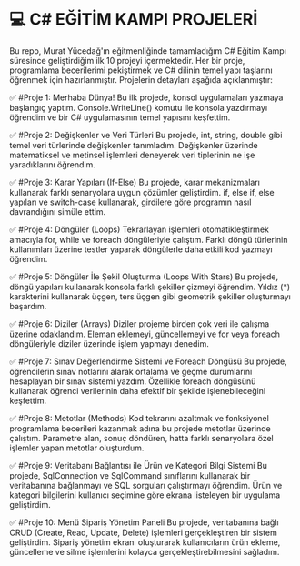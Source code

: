# 💻 C# EĞİTİM KAMPI PROJELERİ

Bu repo, Murat Yücedağ'ın eğitmenliğinde tamamladığım C# Eğitim Kampı süresince geliştirdiğim ilk 10 projeyi içermektedir. Her bir proje, programlama becerilerimi pekiştirmek ve C# dilinin temel yapı taşlarını öğrenmek için hazırlanmıştır. Projelerin detayları aşağıda açıklanmıştır:

✅ #Proje 1: Merhaba Dünya!
Bu ilk projede, konsol uygulamaları yazmaya başlangıç yaptım. Console.WriteLine() komutu ile konsola yazdırmayı öğrendim ve bir C# uygulamasının temel yapısını keşfettim. 

✅ #Proje 2: Değişkenler ve Veri Türleri
Bu projede, int, string, double gibi temel veri türlerinde değişkenler tanımladım. Değişkenler üzerinde matematiksel ve metinsel işlemleri deneyerek veri tiplerinin ne işe yaradıklarını öğrendim. 

✅ #Proje 3: Karar Yapıları (If-Else)
Bu projede, karar mekanizmaları kullanarak farklı senaryolara uygun çözümler geliştirdim. if, else if, else yapıları ve switch-case kullanarak, girdilere göre programın nasıl davrandığını simüle ettim. 

✅ #Proje 4: Döngüler (Loops)
Tekrarlayan işlemleri otomatikleştirmek amacıyla for, while ve foreach döngüleriyle çalıştım. Farklı döngü türlerinin kullanımları üzerine testler yaparak döngülerle daha etkili kod yazmayı öğrendim. 

✅ #Proje 5: Döngüler İle Şekil Oluşturma (Loops With Stars)
Bu projede, döngü yapıları kullanarak konsola farklı şekiller çizmeyi öğrendim. Yıldız (*) karakterini kullanarak üçgen, ters üçgen gibi geometrik şekiller oluşturmayı başardım.

✅ #Proje 6: Diziler (Arrays)
Diziler projeme birden çok veri ile çalışma üzerine odaklandım. Eleman eklemeyi, güncellemeyi ve for veya foreach döngüleriyle diziler üzerinde işlem yapmayı denedim. 

✅ #Proje 7: Sınav Değerlendirme Sistemi ve Foreach Döngüsü
Bu projede, öğrencilerin sınav notlarını alarak ortalama ve geçme durumlarını hesaplayan bir sınav sistemi yazdım. Özellikle foreach döngüsünü kullanarak öğrenci verilerinin daha efektif bir şekilde işlenebileceğini keşfettim. 

✅ #Proje 8: Metotlar (Methods)
Kod tekrarını azaltmak ve fonksiyonel programlama becerileri kazanmak adına bu projede metotlar üzerinde çalıştım. Parametre alan, sonuç döndüren, hatta farklı senaryolara özel işlemler yapan metotlar oluşturdum. 

✅ #Proje 9: Veritabanı Bağlantısı ile Ürün ve Kategori Bilgi Sistemi
Bu projede, SqlConnection ve SqlCommand sınıflarını kullanarak bir veritabanına bağlanmayı ve SQL sorguları çalıştırmayı öğrendim. Ürün ve kategori bilgilerini kullanıcı seçimine göre ekrana listeleyen bir uygulama geliştirdim. 

✅ #Proje 10: Menü Sipariş Yönetim Paneli
Bu projede, veritabanına bağlı CRUD (Create, Read, Update, Delete) işlemleri gerçekleştiren bir sistem geliştirdim. Sipariş yönetim ekranı oluşturarak kullanıcıların ürün ekleme, güncelleme ve silme işlemlerini kolayca gerçekleştirebilmesini sağladım. 

